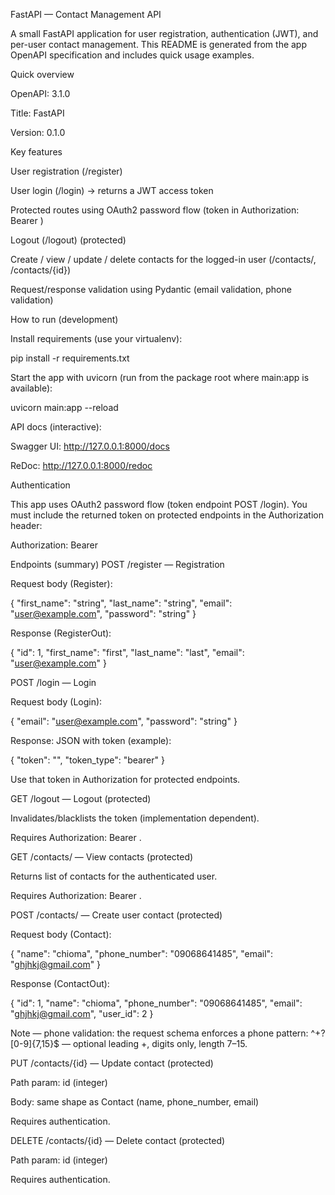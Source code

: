 FastAPI — Contact Management API

A small FastAPI application for user registration, authentication (JWT), and per-user contact management.
This README is generated from the app OpenAPI specification and includes quick usage examples.

Quick overview

OpenAPI: 3.1.0

Title: FastAPI

Version: 0.1.0

Key features

User registration (/register)

User login (/login) → returns a JWT access token

Protected routes using OAuth2 password flow (token in Authorization: Bearer <token>)

Logout (/logout) (protected)

Create / view / update / delete contacts for the logged-in user (/contacts/, /contacts/{id})

Request/response validation using Pydantic (email validation, phone validation)

How to run (development)

Install requirements (use your virtualenv):

pip install -r requirements.txt


Start the app with uvicorn (run from the package root where main:app is available):

uvicorn main:app --reload


API docs (interactive):

Swagger UI: http://127.0.0.1:8000/docs

ReDoc: http://127.0.0.1:8000/redoc

Authentication

This app uses OAuth2 password flow (token endpoint POST /login).
You must include the returned token on protected endpoints in the Authorization header:

Authorization: Bearer <token>

Endpoints (summary)
POST /register — Registration

Request body (Register):

{
  "first_name": "string",
  "last_name": "string",
  "email": "user@example.com",
  "password": "string"
}


Response (RegisterOut):

{
  "id": 1,
  "first_name": "first",
  "last_name": "last",
  "email": "user@example.com"
}

POST /login — Login

Request body (Login):

{
  "email": "user@example.com",
  "password": "string"
}


Response: JSON with token (example):

{
  "token": "<jwt>",
  "token_type": "bearer"
}


Use that token in Authorization for protected endpoints.

GET /logout — Logout (protected)

Invalidates/blacklists the token (implementation dependent).

Requires Authorization: Bearer <token>.

GET /contacts/ — View contacts (protected)

Returns list of contacts for the authenticated user.

Requires Authorization: Bearer <token>.

POST /contacts/ — Create user contact (protected)

Request body (Contact):

{
  "name": "chioma",
  "phone_number": "09068641485",
  "email": "ghjhkj@gmail.com"
}


Response (ContactOut):

{
  "id": 1,
  "name": "chioma",
  "phone_number": "09068641485",
  "email": "ghjhkj@gmail.com",
  "user_id": 2
}


Note — phone validation: the request schema enforces a phone pattern: ^\+?[0-9]{7,15}$ — optional leading +, digits only, length 7–15.

PUT /contacts/{id} — Update contact (protected)

Path param: id (integer)

Body: same shape as Contact (name, phone_number, email)

Requires authentication.

DELETE /contacts/{id} — Delete contact (protected)

Path param: id (integer)

Requires authentication.